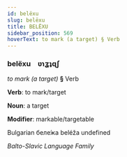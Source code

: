 ```yaml
---
id: belëxu
slug: belëxu
title: BELËXU
sidebar_position: 569
hoverText: to mark (a target) § Verb
---
```


### belëxu&emsp;<span kind="abugida">ʋɿʓʇɋʃ</span>

*to mark (a target)* **§** Verb

**Verb**: to mark/target

**Noun**: a target

**Modifier**: markable/targetable

Bulgarian беле́жа beléža undefined

*Balto-Slavic Language Family*